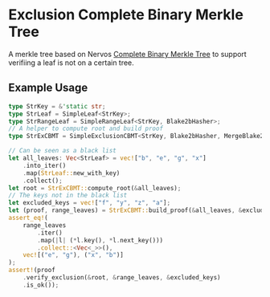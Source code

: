 
# Exclusion Complete Binary Merkle Tree
A merkle tree based on Nervos [Complete Binary Merkle Tree](https://github.com/nervosnetwork/merkle-tree) to support verifiing a leaf is not on a certain tree.

## Example Usage
```rust
type StrKey = &'static str;
type StrLeaf = SimpleLeaf<StrKey>;
type StrRangeLeaf = SimpleRangeLeaf<StrKey, Blake2bHasher>;
// A helper to compute root and build proof
type StrExCBMT = SimpleExclusionCBMT<StrKey, Blake2bHasher, MergeBlake2bH256>;

// Can be seen as a black list
let all_leaves: Vec<StrLeaf> = vec!["b", "e", "g", "x"]
    .into_iter()
    .map(StrLeaf::new_with_key)
    .collect();
let root = StrExCBMT::compute_root(&all_leaves);
// The keys not in the black list
let excluded_keys = vec!["f", "y", "z", "a"];
let (proof, range_leaves) = StrExCBMT::build_proof(&all_leaves, &excluded_keys).unwrap();
assert_eq!(
    range_leaves
        .iter()
        .map(|l| (*l.key(), *l.next_key()))
        .collect::<Vec<_>>(),
    vec![("e", "g"), ("x", "b")]
);
assert!(proof
    .verify_exclusion(&root, &range_leaves, &excluded_keys)
    .is_ok());
```
